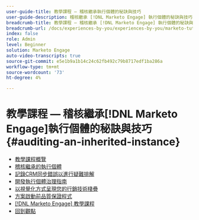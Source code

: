 ```yaml
---
user-guide-title: 教學課程 — 稽核繼承執行個體的秘訣與技巧
user-guide-description: 稽核繼承 [!DNL Marketo Engage] 執行個體的秘訣與技巧
breadcrumb-title: 教學課程 — 稽核繼承 [!DNL Marketo Engage] 執行個體的秘訣與技巧
breadcrumb-url: /docs/experiences-by-you/experiences-by-you/marketo-tutorial-inherited-instance/overview.html
index: false
role: Admin
level: Beginner
solution: Marketo Engage
auto-video-transcripts: true
source-git-commit: e5e1b9a1b14c24c62fb492c79b8717edf1ba286a
workflow-type: tm+mt
source-wordcount: '73'
ht-degree: 4%

---
```



# 教學課程 — 稽核繼承[!DNL Marketo Engage]執行個體的秘訣與技巧 {#auditing-an-inherited-instance}

+ [教學課程概覽](/help/marketo-tutorial-inherited-instance/overview.md)
+ [稽核繼承的執行個體](/help/marketo-tutorial-inherited-instance/audit-an-inherted-instance.md)
+ [記錄CRM同步錯誤以進行疑難排解](/help/marketo-tutorial-inherited-instance/log-crm-sync-errors-for-easy-troubleshooting.md)
+ [開發執行個體治理指南](/help/marketo-tutorial-inherited-instance/develop-an-instance-governance-guide.md)
+ [以視覺化方式呈現您的行銷技術棧疊](/help/marketo-tutorial-inherited-instance/create-a-visual-data-flow-diagram.md)
+ [方案啟動前品質保證程式](/help/marketo-tutorial-inherited-instance/essential-program-pre-launch-qa.md)
+ [[!DNL Marketo Engage] 教學課程](https://experienceleague.adobe.com/docs/marketo-learn/tutorials/overview.html?lang=zh-Hant)
+ [回到觀點](https://experienceleague.adobe.com/zh-hant/perspectives#f-el_product=Marketo%20Engage&amp;aq=((%40el_contenttype%20NOT%20%22Community%7CUser%22)%20AND%20(%40el_contenttype%3D%22perspective%22)))